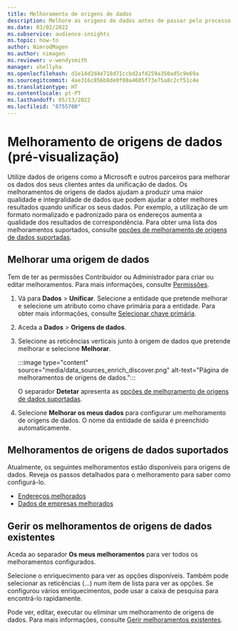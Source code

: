 ```yaml
---
title: Melhoramento de origens de dados
description: Melhore as origens de dados antes de passar pelo processo de unificação de dados.
ms.date: 03/02/2022
ms.subservice: audience-insights
ms.topic: how-to
author: NimrodMagen
ms.author: nimagen
ms.reviewer: v-wendysmith
manager: shellyha
ms.openlocfilehash: d1e14d2d4e718d71ccbd2afd259a350ad5c9e69a
ms.sourcegitcommit: 4ae316c856b8de0f08a4605f73e75a8c2cf51c4e
ms.translationtype: HT
ms.contentlocale: pt-PT
ms.lasthandoff: 05/13/2022
ms.locfileid: "8755700"
---
```

# <a name="enrichment-for-data-sources-preview"></a>Melhoramento de origens de dados (pré-visualização)

Utilize dados de origens como a Microsoft e outros parceiros para melhorar os dados dos seus clientes antes da unificação de dados. Os melhoramentos de origens de dados ajudam a produzir uma maior qualidade e integralidade de dados que podem ajudar a obter melhores resultados quando unificar os seus dados. Por exemplo, a utilização de um formato normalizado e padronizado para os endereços aumenta a qualidade dos resultados de correspondência. Para obter uma lista dos melhoramentos suportados, consulte [opções de melhoramento de origens de dados suportadas](#supported-data-source-enrichments).

## <a name="enrich-a-data-source"></a>Melhorar uma origem de dados

Tem de ter as permissões Contribuidor ou Administrador para criar ou editar melhoramentos. Para mais informações, consulte [Permissões](permissions.md).  

1. Vá para **Dados** > **Unificar**. Selecione a entidade que pretende melhorar e selecione um atributo como chave primária para a entidade. Para obter mais informações, consulte [Selecionar chave primária](map-entities.md#select-primary-key-and-semantic-type-for-attributes).

1. Aceda a **Dados** > **Origens de dados**.

1. Selecione as reticências verticais junto à origem de dados que pretende melhorar e selecione **Melhorar**.

   :::image type="content" source="media/data_sources_enrich_discover.png" alt-text="Página de melhoramentos de origens de dados.":::

   O separador **Detetar** apresenta as [opções de melhoramento de origens de dados suportadas](#supported-data-source-enrichments).

1. Selecione **Melhorar os meus dados** para configurar um melhoramento de origens de dados. O nome da entidade de saída é preenchido automaticamente.

## <a name="supported-data-source-enrichments"></a>Melhoramentos de origens de dados suportados

Atualmente, os seguintes melhoramentos estão disponíveis para origens de dados. Reveja os passos detalhados para o melhoramento para saber como configurá-lo.

- [Endereços melhorados](enrichment-enhanced-addresses.md)
- [Dados de empresas melhorados](enrichment-enhanced-company-data.md)

## <a name="manage-existing-data-source-enrichments"></a>Gerir os melhoramentos de origens de dados existentes

Aceda ao separador **Os meus melhoramentos** para ver todos os melhoramentos configurados.

Selecione o enriquecimento para ver as opções disponíveis. Também pode selecionar as reticências (...) num item de lista para ver as opções. Se configurou vários enriquecimentos, pode usar a caixa de pesquisa para encontrá-lo rapidamente.

Pode ver, editar, executar ou eliminar um melhoramento de origens de dados. Para mais informações, consulte [Gerir melhoramentos existentes](enrichment-hub.md).
